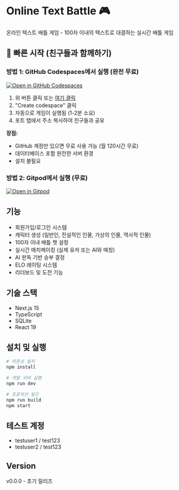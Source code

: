 # Online Text Battle 🎮

온라인 텍스트 배틀 게임 - 100자 이내의 텍스트로 대결하는 실시간 배틀 게임

## 🚀 빠른 시작 (친구들과 함께하기)

### 방법 1: GitHub Codespaces에서 실행 (완전 무료)
[![Open in GitHub Codespaces](https://github.com/codespaces/badge.svg)](https://codespaces.new/jaeho-jang-dr/online-text-battle)

1. 위 버튼 클릭 또는 [여기 클릭](https://codespaces.new/jaeho-jang-dr/online-text-battle)
2. "Create codespace" 클릭
3. 자동으로 게임이 실행됨 (1-2분 소요)
4. 포트 탭에서 주소 복사하여 친구들과 공유

**장점:**
- GitHub 계정만 있으면 무료 사용 가능 (월 120시간 무료)
- 데이터베이스 포함 완전한 서버 환경
- 설치 불필요

### 방법 2: Gitpod에서 실행 (무료)
[![Open in Gitpod](https://gitpod.io/button/open-in-gitpod.svg)](https://gitpod.io/#https://github.com/jaeho-jang-dr/online-text-battle)

## 기능

- 회원가입/로그인 시스템
- 캐릭터 생성 (일반인, 전설적인 인물, 가상의 인물, 역사적 인물)
- 100자 이내 배틀 챗 설정
- 실시간 매치메이킹 (실제 유저 또는 AI와 매칭)
- AI 판독 기반 승부 결정
- ELO 레이팅 시스템
- 리더보드 및 도전 기능

## 기술 스택

- Next.js 15
- TypeScript
- SQLite
- React 19

## 설치 및 실행

```bash
# 의존성 설치
npm install

# 개발 서버 실행
npm run dev

# 프로덕션 빌드
npm run build
npm start
```

## 테스트 계정

- testuser1 / test123
- testuser2 / test123

## Version

v0.0.0 - 초기 릴리즈